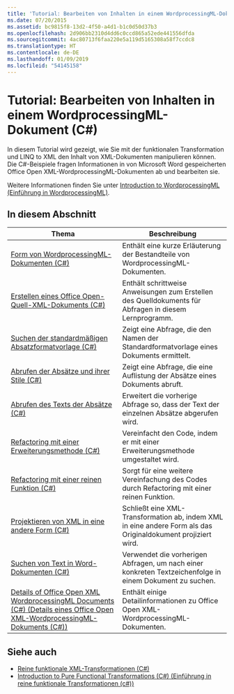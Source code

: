 ```yaml
---
title: 'Tutorial: Bearbeiten von Inhalten in einem WordprocessingML-Dokument (C#)'
ms.date: 07/20/2015
ms.assetid: bc9815f8-13d2-4f50-a4d1-b1c0d50d37b3
ms.openlocfilehash: 2d906bb2310d4dd6c0ccd865a52ede441556dfda
ms.sourcegitcommit: 4ac80713f6faa220e5a119d5165308a58f7ccdc8
ms.translationtype: HT
ms.contentlocale: de-DE
ms.lasthandoff: 01/09/2019
ms.locfileid: "54145158"
---
```

# <a name="tutorial-manipulating-content-in-a-wordprocessingml-document-c"></a>Tutorial: Bearbeiten von Inhalten in einem WordprocessingML-Dokument (C#)
In diesem Tutorial wird gezeigt, wie Sie mit der funktionalen Transformation und LINQ to XML den Inhalt von XML-Dokumenten manipulieren können. Die C#-Beispiele fragen Informationen in von Microsoft Word gespeicherten Office Open XML-WordprocessingML-Dokumenten ab und bearbeiten sie.  
  
 Weitere Informationen finden Sie unter [Introduction to WordprocessingML (Einführung in WordprocessingML)](https://ericwhite.com/blog/introduction-to-wordprocessingml-series/).  
  
## <a name="in-this-section"></a>In diesem Abschnitt  
  
|Thema|Beschreibung|  
|-----------|-----------------|  
|[Form von WordprocessingML-Dokumenten (C#)](../../../../csharp/programming-guide/concepts/linq/shape-of-wordprocessingml-documents.md)|Enthält eine kurze Erläuterung der Bestandteile von WordprocessingML-Dokumenten.|  
|[Erstellen eines Office Open-Quell-XML-Dokuments (C#)](../../../../csharp/programming-guide/concepts/linq/creating-the-source-office-open-xml-document.md)|Enthält schrittweise Anweisungen zum Erstellen des Quelldokuments für Abfragen in diesem Lernprogramm.|  
|[Suchen der standardmäßigen Absatzformatvorlage (C#)](../../../../csharp/programming-guide/concepts/linq/finding-the-default-paragraph-style.md)|Zeigt eine Abfrage, die den Namen der Standardformatvorlage eines Dokuments ermittelt.|  
|[Abrufen der Absätze und ihrer Stile (C#)](../../../../csharp/programming-guide/concepts/linq/retrieving-the-paragraphs-and-their-styles.md)|Zeigt eine Abfrage, die eine Auflistung der Absätze eines Dokuments abruft.|  
|[Abrufen des Texts der Absätze (C#)](../../../../csharp/programming-guide/concepts/linq/retrieving-the-text-of-the-paragraphs.md)|Erweitert die vorherige Abfrage so, dass der Text der einzelnen Absätze abgerufen wird.|  
|[Refactoring mit einer Erweiterungsmethode (C#)](../../../../csharp/programming-guide/concepts/linq/refactoring-using-an-extension-method.md)|Vereinfacht den Code, indem er mit einer Erweiterungsmethode umgestaltet wird.|  
|[Refactoring mit einer reinen Funktion (C#)](../../../../csharp/programming-guide/concepts/linq/refactoring-using-a-pure-function.md)|Sorgt für eine weitere Vereinfachung des Codes durch Refactoring mit einer reinen Funktion.|  
|[Projektieren von XML in eine andere Form (C#)](../../../../csharp/programming-guide/concepts/linq/projecting-xml-in-a-different-shape.md)|Schließt eine XML-Transformation ab, indem XML in eine andere Form als das Originaldokument projiziert wird.|  
|[Suchen von Text in Word-Dokumenten (C#)](../../../../csharp/programming-guide/concepts/linq/finding-text-in-word-documents.md)|Verwendet die vorherigen Abfragen, um nach einer konkreten Textzeichenfolge in einem Dokument zu suchen.|  
|[Details of Office Open XML WordprocessingML Documents (C#) (Details eines Office Open XML-WordprocessingML-Dokuments (C#))](../../../../csharp/programming-guide/concepts/linq/details-of-office-open-xml-wordprocessingml-documents.md)|Enthält einige Detailinformationen zu Office Open XML-WordprocessingML-Dokumenten.|  
  
## <a name="see-also"></a>Siehe auch

- [Reine funktionale XML-Transformationen (C#)](../../../../csharp/programming-guide/concepts/linq/pure-functional-transformations-of-xml.md)  
- [Introduction to Pure Functional Transformations (C#) (Einführung in reine funktionale Transformationen (c#))](../../../../csharp/programming-guide/concepts/linq/introduction-to-pure-functional-transformations.md)
